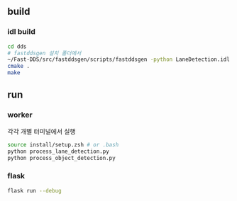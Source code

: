 

## build

### idl build

```bash
cd dds
# fastddsgen 설치 폴더에서
~/Fast-DDS/src/fastddsgen/scripts/fastddsgen -python LaneDetection.idl ObjectDetection.idl VideoData.idl
cmake .
make
```

## run

### worker

각각 개별 터미널에서 실행
```bash
source install/setup.zsh # or .bash
python process_lane_detection.py
python process_object_detection.py
```

### flask
```bash
flask run --debug
```
